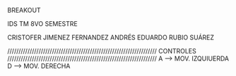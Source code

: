 BREAKOUT 

IDS TM 8VO SEMESTRE

CRISTOFER JIMENEZ FERNANDEZ 
ANDRÉS EDUARDO RUBIO SUÁREZ
 

///////////////////////////////////////////////////////////////////
                            CONTROLES
///////////////////////////////////////////////////////////////////
A --> MOV. IZQUIUERDA
D --> MOV. DERECHA
